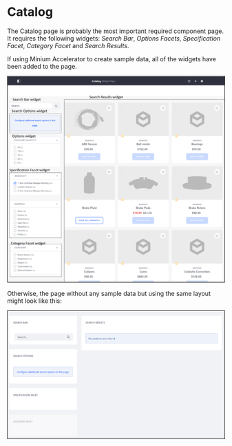 # Catalog

The Catalog page is probably the most important required component page. It requires the following widgets: _Search Bar_, _Options Facets_, _Specification Facet_, _Category Facet_ and _Search Results_.

If using Minium Accelerator to create sample data, all of the widgets have been added to the page.

<img src="./images/01.png" width="700px" style="border: #000000 1px solid;">

Otherwise, the page without any sample data but using the same layout might look like this:

<img src="./images/02.png" width="700px" style="border: #000000 1px solid;">
